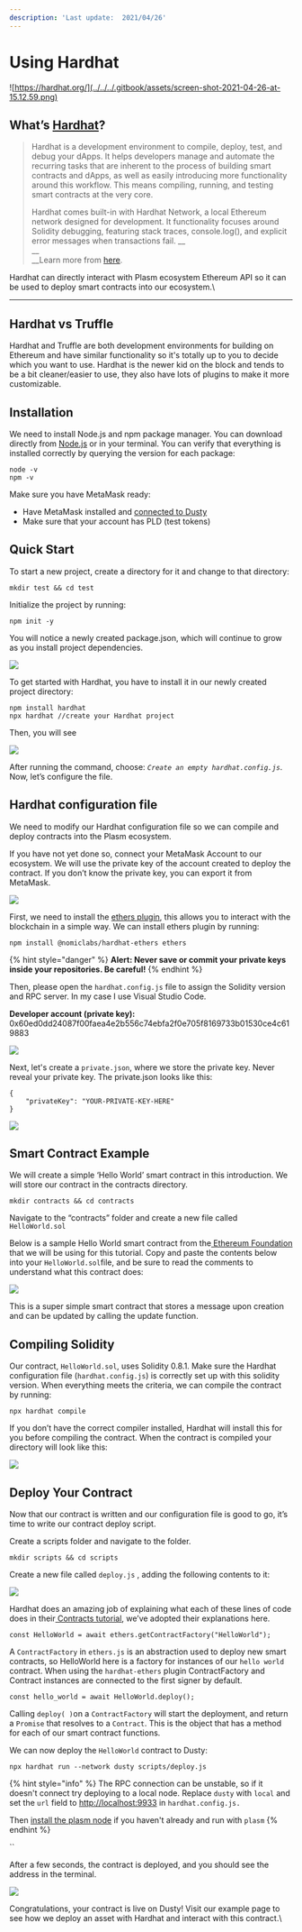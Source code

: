 ```yaml
---
description: 'Last update:  2021/04/26'
---
```


# Using Hardhat

![https://hardhat.org/](../../../.gitbook/assets/screen-shot-2021-04-26-at-15.12.59.png)

## **What’s** [**Hardhat**](https://hardhat.org)**?**

> Hardhat is a development environment to compile, deploy, test, and debug your dApps. It helps developers manage and automate the recurring tasks that are inherent to the process of building smart contracts and dApps, as well as easily introducing more functionality around this workflow. This means compiling, running, and testing smart contracts at the very core.
>
> Hardhat comes built-in with Hardhat Network, a local Ethereum network designed for development. It functionality focuses around Solidity debugging, featuring stack traces, console.log(), and explicit error messages when transactions fail. __ \
> __\
> __Learn more from [here](https://hardhat.org).

Hardhat can directly interact with Plasm ecosystem Ethereum API so it can be used to deploy smart contracts into our ecosystem.\
****

## **Hardhat vs Truffle**

Hardhat and Truffle are both development environments for building on Ethereum and have similar functionality so it's totally up to you to decide which you want to use. Hardhat is the newer kid on the block and tends to be a bit cleaner/easier to use, they also have lots of plugins to make it more customizable.&#x20;

## **Installation**

We need to install Node.js and npm package manager. You can download directly from [Node.js](https://nodejs.org/en/download/) or in your terminal. You can verify that everything is installed correctly by querying the version for each package:

```
node -v
npm -v
```

Make sure you have MetaMask ready:

* Have MetaMask installed and [connected to Dusty](https://docs.plasmnet.io/build/smart-contracts/ethereum-virtual-machine/ethereum-contract-on-dusty-network)
* Make sure that your account has PLD (test tokens)

## **Quick Start**

To start a new project, create a directory for it and change to that directory:

```
mkdir test && cd test
```

Initialize the project by running:

```
npm init -y
```

You will notice a newly created package.json, which will continue to grow as you install project dependencies.

![](../../../.gitbook/assets/screen-shot-2021-04-26-at-15.31.51.png)

To get started with Hardhat, you have to install it in our newly created project directory:

```
npm install hardhat
npx hardhat //create your Hardhat project
```

Then, you will see

![](../../../.gitbook/assets/screen-shot-2021-04-26-at-15.39.19.png)

After running the command, choose: _`Create an empty hardhat.config.js`_. Now, let’s configure the file.

## **Hardhat configuration file**

We need to modify our Hardhat configuration file so we can compile and deploy contracts into the Plasm ecosystem.

If you have not yet done so, connect your MetaMask Account to our ecosystem. We will use the private key of the account created to deploy the contract. If you don’t know the private key, you can export it from MetaMask.

![](../../../.gitbook/assets/screen-shot-2021-04-26-at-15.42.46.png)

First, we need to install the [ethers plugin](https://hardhat.org/plugins/nomiclabs-hardhat-ethers.html), this allows you to interact with the blockchain in a simple way. We can install ethers plugin by running:

```
npm install @nomiclabs/hardhat-ethers ethers
```

{% hint style="danger" %}
**Alert: Never save or commit your private keys inside your repositories. Be careful!**
{% endhint %}

&#x20;Then, please open the `hardhat.config.js` file to assign the Solidity version and RPC server. In my case I use Visual Studio Code.

**Developer account (private key):** 0x60ed0dd24087f00faea4e2b556c74ebfa2f0e705f8169733b01530ce4c619883

![](<../../../.gitbook/assets/screen-shot-2021-04-26-at-15.54.50 (1).png>)

Next, let's create a `private.json`, where we store the private key. Never reveal your private key. The private.json looks like this:

```
{
    "privateKey": "YOUR-PRIVATE-KEY-HERE"
}
```

![](../../../.gitbook/assets/screen-shot-2021-04-26-at-15.56.08.png)

## **Smart Contract Example**

We will create a simple ‘Hello World’ smart contract in this introduction. We will store our contract in the contracts directory.&#x20;

```
mkdir contracts && cd contracts
```

Navigate to the “contracts” folder and create a new file called `HelloWorld.sol`

Below is a sample Hello World smart contract from the[ Ethereum Foundation](https://ethereum.org/en/) that we will be using for this tutorial. Copy and paste the contents below into your `HelloWorld.sol`file, and be sure to read the comments to understand what this contract does:

![](../../../.gitbook/assets/screen-shot-2021-04-26-at-15.59.55.png)

This is a super simple smart contract that stores a message upon creation and can be updated by calling the update function.

## **Compiling Solidity**

Our contract, `HelloWorld.sol`, uses Solidity 0.8.1. Make sure the Hardhat configuration file (`hardhat.config.js`) is correctly set up with this solidity version. When everything meets the criteria, we can compile the contract by running:

```
npx hardhat compile
```

If you don’t have the correct compiler installed, Hardhat will install this for you before compiling the contract. When the contract is compiled your directory will look like this:

![](https://lh3.googleusercontent.com/YQHrHoDZIbbTCx4ow-X0zKP7Qaj3AwuI8qLoEaOTgSEeZKYYTM\_p5Y8A16QMagrmu0mUCiGuav1fDjbw6RU9kKjTIIkPZnpuEjmHLKM6didaAGH33AaDY80TU\_-l9MN2bkIXbzEj)

## **Deploy Your Contract**

Now that our contract is written and our configuration file is good to go, it’s time to write our contract deploy script.

Create a scripts folder and navigate to the folder.

```
mkdir scripts && cd scripts
```

Create a new file called `deploy.js` , adding the following contents to it:

![](../../../.gitbook/assets/screen-shot-2021-04-26-at-16.04.32.png)

Hardhat does an amazing job of explaining what each of these lines of code does in their[ Contracts tutorial](https://hardhat.org/tutorial/testing-contracts.html#writing-tests), we’ve adopted their explanations here.

```
const HelloWorld = await ethers.getContractFactory("HelloWorld");
```

A `ContractFactory` in `ethers.js` is an abstraction used to deploy new smart contracts, so HelloWorld here is a factory for instances of our `hello world` contract. When using the `hardhat-ethers` plugin ContractFactory and Contract instances are connected to the first signer by default.

```
const hello_world = await HelloWorld.deploy();
```

Calling `deploy( )`on a `ContractFactory` will start the deployment, and return a `Promise` that resolves to a `Contract`. This is the object that has a method for each of our smart contract functions.

We can now deploy the `HelloWorld` contract to Dusty:

```
npx hardhat run --network dusty scripts/deploy.js
```

{% hint style="info" %}
The RPC connection can be unstable, so if it doesn't connect try deploying to a local node. Replace `dusty` with `local` and  set the `url` field to [http://localhost:9933](http://localhost:9933) in `hardhat.config.js.`

Then [install the plasm node](https://github.com/PlasmNetwork/Plasm#building-from-source) if you haven't already and run with `plasm`
{% endhint %}

``

After a few seconds, the contract is deployed, and you should see the address in the terminal.

![](../../../.gitbook/assets/screen-shot-2021-04-26-at-16.09.26.png)

Congratulations, your contract is live on Dusty! Visit our example page to see how we deploy an asset with Hardhat and interact with this contract.\
